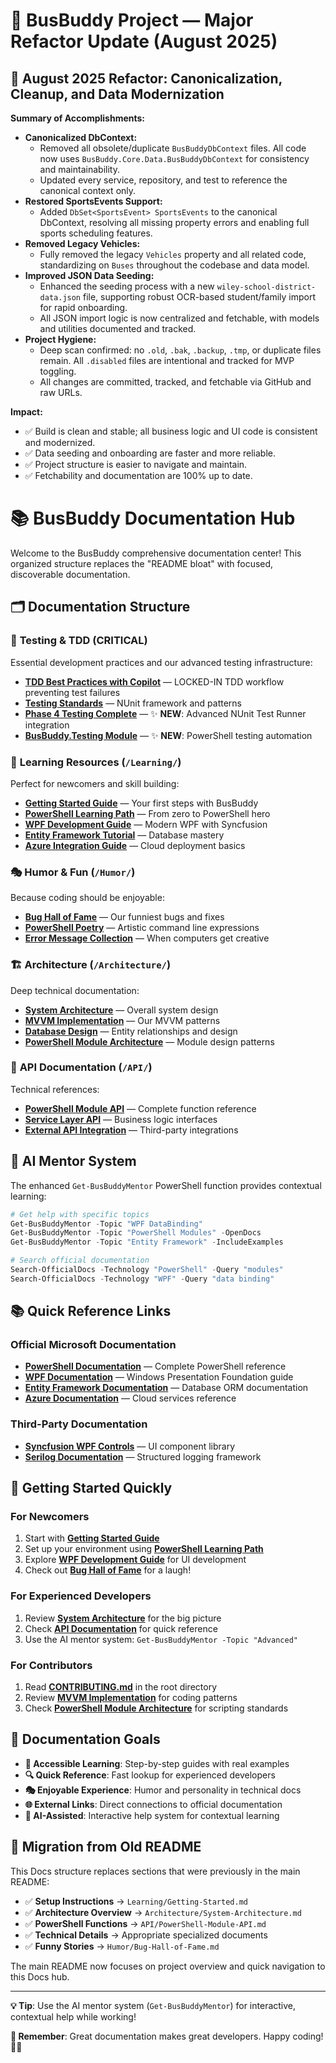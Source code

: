 # 🚌 BusBuddy Project — Major Refactor Update (August 2025)

## 🚀 August 2025 Refactor: Canonicalization, Cleanup, and Data Modernization

**Summary of Accomplishments:**
- **Canonicalized DbContext:**
  - Removed all obsolete/duplicate `BusBuddyDbContext` files. All code now uses `BusBuddy.Core.Data.BusBuddyDbContext` for consistency and maintainability.
  - Updated every service, repository, and test to reference the canonical context only.
- **Restored SportsEvents Support:**
  - Added `DbSet<SportsEvent> SportsEvents` to the canonical DbContext, resolving all missing property errors and enabling full sports scheduling features.
- **Removed Legacy Vehicles:**
  - Fully removed the legacy `Vehicles` property and all related code, standardizing on `Buses` throughout the codebase and data model.
- **Improved JSON Data Seeding:**
  - Enhanced the seeding process with a new `wiley-school-district-data.json` file, supporting robust OCR-based student/family import for rapid onboarding.
  - All JSON import logic is now centralized and fetchable, with models and utilities documented and tracked.
- **Project Hygiene:**
  - Deep scan confirmed: no `.old`, `.bak`, `.backup`, `.tmp`, or duplicate files remain. All `.disabled` files are intentional and tracked for MVP toggling.
  - All changes are committed, tracked, and fetchable via GitHub and raw URLs.

**Impact:**
- ✅ Build is clean and stable; all business logic and UI code is consistent and modernized.
- ✅ Data seeding and onboarding are faster and more reliable.
- ✅ Project structure is easier to navigate and maintain.
- ✅ Fetchability and documentation are 100% up to date.

# 📚 BusBuddy Documentation Hub

Welcome to the BusBuddy comprehensive documentation center! This organized structure replaces the "README bloat" with focused, discoverable documentation.

## 🗂️ Documentation Structure

### 🧪 **Testing & TDD** (CRITICAL)
Essential development practices and our advanced testing infrastructure:
- **[TDD Best Practices with Copilot](TDD-COPILOT-BEST-PRACTICES.md)** — LOCKED-IN TDD workflow preventing test failures
- **[Testing Standards](../BusBuddy.Tests/TESTING-STANDARDS.md)** — NUnit framework and patterns
- **[Phase 4 Testing Complete](Phase4-Implementation-Complete.md)** — ✨ **NEW**: Advanced NUnit Test Runner integration
- **[BusBuddy.Testing Module](../PowerShell/Modules/BusBuddy.Testing/README.md)** — ✨ **NEW**: PowerShell testing automation

### 📖 **Learning Resources** (`/Learning/`)
Perfect for newcomers and skill building:
- **[Getting Started Guide](Learning/Getting-Started.md)** — Your first steps with BusBuddy
- **[PowerShell Learning Path](Learning/PowerShell-Learning-Path.md)** — From zero to PowerShell hero
- **[WPF Development Guide](Learning/WPF-Development-Guide.md)** — Modern WPF with Syncfusion
- **[Entity Framework Tutorial](Learning/Entity-Framework-Tutorial.md)** — Database mastery
- **[Azure Integration Guide](Learning/Azure-Integration-Guide.md)** — Cloud deployment basics

### 🎭 **Humor & Fun** (`/Humor/`)
Because coding should be enjoyable:
- **[Bug Hall of Fame](Humor/Bug-Hall-of-Fame.md)** — Our funniest bugs and fixes
- **[PowerShell Poetry](Humor/PowerShell-Poetry.md)** — Artistic command line expressions
- **[Error Message Collection](Humor/Error-Message-Collection.md)** — When computers get creative

### 🏗️ **Architecture** (`/Architecture/`)
Deep technical documentation:
- **[System Architecture](Architecture/System-Architecture.md)** — Overall system design
- **[MVVM Implementation](Architecture/MVVM-Implementation.md)** — Our MVVM patterns
- **[Database Design](Architecture/Database-Design.md)** — Entity relationships and design
- **[PowerShell Module Architecture](Architecture/PowerShell-Module-Architecture.md)** — Module design patterns

### 📡 **API Documentation** (`/API/`)
Technical references:
- **[PowerShell Module API](API/PowerShell-Module-API.md)** — Complete function reference
- **[Service Layer API](API/Service-Layer-API.md)** — Business logic interfaces
- **[External API Integration](API/External-API-Integration.md)** — Third-party integrations

## 🤖 **AI Mentor System**

The enhanced `Get-BusBuddyMentor` PowerShell function provides contextual learning:

```powershell
# Get help with specific topics
Get-BusBuddyMentor -Topic "WPF DataBinding"
Get-BusBuddyMentor -Topic "PowerShell Modules" -OpenDocs
Get-BusBuddyMentor -Topic "Entity Framework" -IncludeExamples

# Search official documentation
Search-OfficialDocs -Technology "PowerShell" -Query "modules"
Search-OfficialDocs -Technology "WPF" -Query "data binding"
```

## 📚 **Quick Reference Links**

### Official Microsoft Documentation
- **[PowerShell Documentation](https://learn.microsoft.com/en-us/powershell/)** — Complete PowerShell reference
- **[WPF Documentation](https://learn.microsoft.com/en-us/dotnet/desktop/wpf/)** — Windows Presentation Foundation guide
- **[Entity Framework Documentation](https://learn.microsoft.com/en-us/ef/)** — Database ORM documentation
- **[Azure Documentation](https://learn.microsoft.com/en-us/azure/)** — Cloud services reference

### Third-Party Documentation
- **[Syncfusion WPF Controls](https://help.syncfusion.com/wpf/welcome-to-syncfusion-essential-wpf)** — UI component library
- **[Serilog Documentation](https://serilog.net/)** — Structured logging framework

## 🚀 **Getting Started Quickly**

### For Newcomers
1. Start with **[Getting Started Guide](Learning/Getting-Started.md)**
2. Set up your environment using **[PowerShell Learning Path](Learning/PowerShell-Learning-Path.md)**
3. Explore **[WPF Development Guide](Learning/WPF-Development-Guide.md)** for UI development
4. Check out **[Bug Hall of Fame](Humor/Bug-Hall-of-Fame.md)** for a laugh!

### For Experienced Developers
1. Review **[System Architecture](Architecture/System-Architecture.md)** for the big picture
2. Check **[API Documentation](API/PowerShell-Module-API.md)** for quick reference
3. Use the AI mentor system: `Get-BusBuddyMentor -Topic "Advanced"`

### For Contributors
1. Read **[CONTRIBUTING.md](../CONTRIBUTING.md)** in the root directory
2. Review **[MVVM Implementation](Architecture/MVVM-Implementation.md)** for coding patterns
3. Check **[PowerShell Module Architecture](Architecture/PowerShell-Module-Architecture.md)** for scripting standards

## 🎯 **Documentation Goals**

- **📖 Accessible Learning**: Step-by-step guides with real examples
- **🔍 Quick Reference**: Fast lookup for experienced developers
- **🎭 Enjoyable Experience**: Humor and personality in technical docs
- **🌐 External Links**: Direct connections to official documentation
- **🤖 AI-Assisted**: Interactive help system for contextual learning

## 🔄 **Migration from Old README**

This Docs structure replaces sections that were previously in the main README:
- ✅ **Setup Instructions** → `Learning/Getting-Started.md`
- ✅ **Architecture Overview** → `Architecture/System-Architecture.md`
- ✅ **PowerShell Functions** → `API/PowerShell-Module-API.md`
- ✅ **Technical Details** → Appropriate specialized documents
- ✅ **Funny Stories** → `Humor/Bug-Hall-of-Fame.md`

The main README now focuses on project overview and quick navigation to this Docs hub.

---

**💡 Tip**: Use the AI mentor system (`Get-BusBuddyMentor`) for interactive, contextual help while working!

**🎉 Remember**: Great documentation makes great developers. Happy coding! 🚌✨
